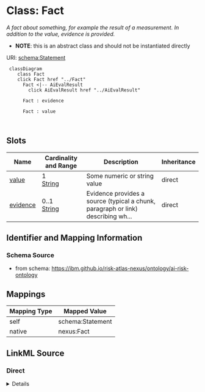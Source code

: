 

# Class: Fact


_A fact about something, for example the result of a measurement. In addition to the value, evidence is provided._




* __NOTE__: this is an abstract class and should not be instantiated directly


URI: [schema:Statement](http://schema.org/Statement)






```mermaid
 classDiagram
    class Fact
    click Fact href "../Fact"
      Fact <|-- AiEvalResult
        click AiEvalResult href "../AiEvalResult"
      
      Fact : evidence
        
      Fact : value
        
      
```




<!-- no inheritance hierarchy -->


## Slots

| Name | Cardinality and Range | Description | Inheritance |
| ---  | --- | --- | --- |
| [value](value.md) | 1 <br/> [String](String.md) | Some numeric or string value | direct |
| [evidence](evidence.md) | 0..1 <br/> [String](String.md) | Evidence provides a source (typical a chunk, paragraph or link) describing wh... | direct |









## Identifier and Mapping Information







### Schema Source


* from schema: https://ibm.github.io/risk-atlas-nexus/ontology/ai-risk-ontology




## Mappings

| Mapping Type | Mapped Value |
| ---  | ---  |
| self | schema:Statement |
| native | nexus:Fact |







## LinkML Source

<!-- TODO: investigate https://stackoverflow.com/questions/37606292/how-to-create-tabbed-code-blocks-in-mkdocs-or-sphinx -->

### Direct

<details>
```yaml
name: Fact
description: A fact about something, for example the result of a measurement. In addition
  to the value, evidence is provided.
from_schema: https://ibm.github.io/risk-atlas-nexus/ontology/ai-risk-ontology
abstract: true
slots:
- value
- evidence
class_uri: schema:Statement

```
</details>

### Induced

<details>
```yaml
name: Fact
description: A fact about something, for example the result of a measurement. In addition
  to the value, evidence is provided.
from_schema: https://ibm.github.io/risk-atlas-nexus/ontology/ai-risk-ontology
abstract: true
attributes:
  value:
    name: value
    description: Some numeric or string value
    from_schema: https://ibm.github.io/risk-atlas-nexus/ontology/ai-risk-ontology
    rank: 1000
    alias: value
    owner: Fact
    domain_of:
    - Fact
    range: string
    required: true
  evidence:
    name: evidence
    description: Evidence provides a source (typical a chunk, paragraph or link) describing
      where some value was found or how it was generated.
    from_schema: https://ibm.github.io/risk-atlas-nexus/ontology/ai-risk-ontology
    rank: 1000
    alias: evidence
    owner: Fact
    domain_of:
    - Fact
    range: string
class_uri: schema:Statement

```
</details>
